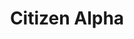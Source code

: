 ---
layout: collection
title: Citizen Alpha
description: Design history for the alpha exploring concepts around citizen-facing services.
pagination:
  data: collections.citizen-alpha
  reverse: true
  size: 50
permalink: "citizen-alpha/{% if pagination.pageNumber > 0 %}page/{{ pagination.pageNumber + 1 }}{% endif %}/"
related:
  sections:
    - title: Related links
      items:
        - text: Prototype on GitHub
          href: https://github.com/defra-design/aqie-prototype
        - text: "Prototype (password: `aqie`)"
          href: https://air-quality-prototype.herokuapp.com/
---